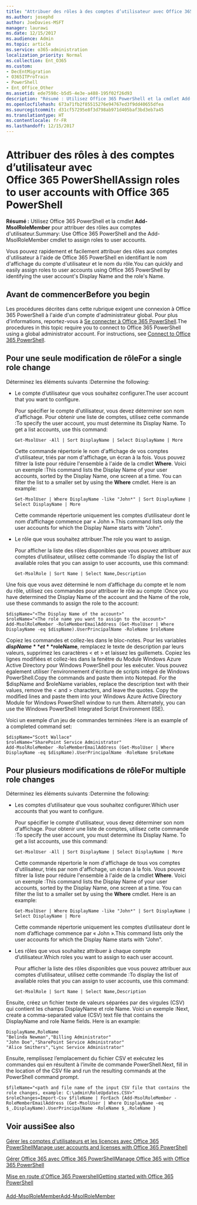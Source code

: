 ```yaml
---
title: "Attribuer des rôles à des comptes d’utilisateur avec Office 365 PowerShell"
ms.author: josephd
author: JoeDavies-MSFT
manager: laurawi
ms.date: 12/15/2017
ms.audience: Admin
ms.topic: article
ms.service: o365-administration
localization_priority: Normal
ms.collection: Ent_O365
ms.custom:
- DecEntMigration
- O365ITProTrain
- PowerShell
- Ent_Office_Other
ms.assetid: ede7598c-b5d5-4e3e-a488-195f02f26d93
description: "Résumé : Utilisez Office 365 PowerShell et la cmdlet Add-MsolRoleMember pour attribuer des rôles aux comptes d'utilisateur."
ms.openlocfilehash: 673a71fb2f85515276e94767ed3f9dd40655dfea
ms.sourcegitcommit: d31cf57295e8f3d798ab971d405baf3bd3eb7a45
ms.translationtype: HT
ms.contentlocale: fr-FR
ms.lasthandoff: 12/15/2017
---
```

# <a name="assign-roles-to-user-accounts-with-office-365-powershell"></a><span data-ttu-id="0ddc5-103">Attribuer des rôles à des comptes d’utilisateur avec Office 365 PowerShell</span><span class="sxs-lookup"><span data-stu-id="0ddc5-103">Assign roles to user accounts with Office 365 PowerShell</span></span>

 <span data-ttu-id="0ddc5-104">**Résumé :** Utilisez Office 365 PowerShell et la cmdlet **Add-MsolRoleMember** pour attribuer des rôles aux comptes d'utilisateur.</span><span class="sxs-lookup"><span data-stu-id="0ddc5-104">Summary: Use Office 365 PowerShell and the Add-MsolRoleMember cmdlet to assign roles to user accounts.</span></span>
  
<span data-ttu-id="0ddc5-105">Vous pouvez rapidement et facilement attribuer des rôles aux comptes d'utilisateur à l'aide de Office 365 PowerShell en identifiant le nom d'affichage du compte d'utilisateur et le nom du rôle.</span><span class="sxs-lookup"><span data-stu-id="0ddc5-105">You can quickly and easily assign roles to user accounts using Office 365 PowerShell by identifying the user account's Display Name and the role's Name.</span></span>
  
## <a name="before-you-begin"></a><span data-ttu-id="0ddc5-106">Avant de commencer</span><span class="sxs-lookup"><span data-stu-id="0ddc5-106">Before you begin</span></span>

<span data-ttu-id="0ddc5-p101">Les procédures décrites dans cette rubrique exigent une connexion à Office 365 PowerShell à l'aide d'un compte d'administrateur global. Pour plus d'informations, reportez-vous à [Se connecter à Office 365 PowerShell](connect-to-office-365-powershell.md).</span><span class="sxs-lookup"><span data-stu-id="0ddc5-p101">The procedures in this topic require you to connect to Office 365 PowerShell using a global administrator account. For instructions, see [Connect to Office 365 PowerShell](connect-to-office-365-powershell.md).</span></span>
  
## <a name="for-a-single-role-change"></a><span data-ttu-id="0ddc5-109">Pour une seule modification de rôle</span><span class="sxs-lookup"><span data-stu-id="0ddc5-109">For a single role change</span></span>

<span data-ttu-id="0ddc5-110">Déterminez les éléments suivants :</span><span class="sxs-lookup"><span data-stu-id="0ddc5-110">Determine the following:</span></span>
  
- <span data-ttu-id="0ddc5-111">Le compte d’utilisateur que vous souhaitez configurer.</span><span class="sxs-lookup"><span data-stu-id="0ddc5-111">The user account that you want to configure.</span></span>
    
    <span data-ttu-id="0ddc5-p102">Pour spécifier le compte d'utilisateur, vous devez déterminer son nom d'affichage. Pour obtenir une liste de comptes, utilisez cette commande :</span><span class="sxs-lookup"><span data-stu-id="0ddc5-p102">To specify the user account, you must determine its Display Name. To get a list accounts, use this command:</span></span>
    
  ```
  Get-MsolUser -All | Sort DisplayName | Select DisplayName | More
  ```

    <span data-ttu-id="0ddc5-p103">Cette commande répertorie le nom d'affichage de vos comptes d'utilisateur, triés par nom d'affichage, un écran à la fois. Vous pouvez filtrer la liste pour réduire l'ensemble à l'aide de la cmdlet **Where**. Voici un exemple :</span><span class="sxs-lookup"><span data-stu-id="0ddc5-p103">This command lists the Display Name of your user accounts, sorted by the Display Name, one screen at a time. You can filter the list to a smaller set by using the **Where** cmdlet. Here is an example:</span></span>
    
  ```
  Get-MsolUser | Where DisplayName -like "John*" | Sort DisplayName | Select DisplayName | More
  ```

    <span data-ttu-id="0ddc5-117">Cette commande répertorie uniquement les comptes d’utilisateur dont le nom d’affichage commence par « John ».</span><span class="sxs-lookup"><span data-stu-id="0ddc5-117">This command lists only the user accounts for which the Display Name starts with "John".</span></span>
    
- <span data-ttu-id="0ddc5-118">Le rôle que vous souhaitez attribuer.</span><span class="sxs-lookup"><span data-stu-id="0ddc5-118">The role you want to assign.</span></span>
    
    <span data-ttu-id="0ddc5-119">Pour afficher la liste des rôles disponibles que vous pouvez attribuer aux comptes d’utilisateur, utilisez cette commande :</span><span class="sxs-lookup"><span data-stu-id="0ddc5-119">To display the list of available roles that you can assign to user accounts, use this command:</span></span>
    
  ```
  Get-MsolRole | Sort Name | Select Name,Description
  ```

<span data-ttu-id="0ddc5-120">Une fois que vous avez déterminé le nom d’affichage du compte et le nom du rôle, utilisez ces commandes pour attribuer le rôle au compte :</span><span class="sxs-lookup"><span data-stu-id="0ddc5-120">Once you have determined the Display Name of the account and the Name of the role, use these commands to assign the role to the account:</span></span>
  
```
$dispName="<The Display Name of the account>"
$roleName="<The role name you want to assign to the account>"
Add-MsolRoleMember -RoleMemberEmailAddress (Get-MsolUser | Where DisplayName -eq $dispName).UserPrincipalName -RoleName $roleName
```

<span data-ttu-id="0ddc5-p104">Copiez les commandes et collez-les dans le bloc-notes. Pour les variables **$dispName** et **$roleName**, remplacez le texte de description par leurs valeurs, supprimez les caractères \< et > et laissez les guillemets. Copiez les lignes modifiées et collez-les dans la fenêtre du Module Windows Azure Active Directory pour Windows PowerShell pour les exécuter. Vous pouvez également utiliser l'environnement d'écriture de scripts intégré de Windows PowerShell.</span><span class="sxs-lookup"><span data-stu-id="0ddc5-p104">Copy the commands and paste them into Notepad. For the $dispName and $roleName variables, replace the description text with their values, remove the < and > characters, and leave the quotes. Copy the modified lines and paste them into your Windows Azure Active Directory Module for Windows PowerShell window to run them. Alternately, you can use the Windows PowerShell Integrated Script Environment (ISE).</span></span>
  
<span data-ttu-id="0ddc5-125">Voici un exemple d’un jeu de commandes terminées :</span><span class="sxs-lookup"><span data-stu-id="0ddc5-125">Here is an example of a completed command set:</span></span>
  
```
$dispName="Scott Wallace"
$roleName="SharePoint Service Administrator"
Add-MsolRoleMember -RoleMemberEmailAddress (Get-MsolUser | Where DisplayName -eq $dispName).UserPrincipalName -RoleName $roleName
```

## <a name="for-multiple-role-changes"></a><span data-ttu-id="0ddc5-126">Pour plusieurs modifications de rôle</span><span class="sxs-lookup"><span data-stu-id="0ddc5-126">For multiple role changes</span></span>

<span data-ttu-id="0ddc5-127">Déterminez les éléments suivants :</span><span class="sxs-lookup"><span data-stu-id="0ddc5-127">Determine the following:</span></span>
  
- <span data-ttu-id="0ddc5-128">Les comptes d’utilisateur que vous souhaitez configurer.</span><span class="sxs-lookup"><span data-stu-id="0ddc5-128">Which user accounts that you want to configure.</span></span>
    
    <span data-ttu-id="0ddc5-p105">Pour spécifier le compte d'utilisateur, vous devez déterminer son nom d'affichage. Pour obtenir une liste de comptes, utilisez cette commande :</span><span class="sxs-lookup"><span data-stu-id="0ddc5-p105">To specify the user account, you must determine its Display Name. To get a list accounts, use this command:</span></span>
    
  ```
  Get-MsolUser -All | Sort DisplayName | Select DisplayName | More
  ```

    <span data-ttu-id="0ddc5-p106">Cette commande répertorie le nom d'affichage de tous vos comptes d'utilisateur, triés par nom d'affichage, un écran à la fois. Vous pouvez filtrer la liste pour réduire l'ensemble à l'aide de la cmdlet **Where**. Voici un exemple :</span><span class="sxs-lookup"><span data-stu-id="0ddc5-p106">This command lists the Display Name of your user accounts, sorted by the Display Name, one screen at a time. You can filter the list to a smaller set by using the **Where** cmdlet. Here is an example:</span></span>
    
  ```
  Get-MsolUser | Where DisplayName -like "John*" | Sort DisplayName | Select DisplayName | More
  ```

    <span data-ttu-id="0ddc5-134">Cette commande répertorie uniquement les comptes d’utilisateur dont le nom d’affichage commence par « John ».</span><span class="sxs-lookup"><span data-stu-id="0ddc5-134">This command lists only the user accounts for which the Display Name starts with "John".</span></span>
    
- <span data-ttu-id="0ddc5-135">Les rôles que vous souhaitez attribuer à chaque compte d’utilisateur.</span><span class="sxs-lookup"><span data-stu-id="0ddc5-135">Which roles you want to assign to each user account.</span></span>
    
    <span data-ttu-id="0ddc5-136">Pour afficher la liste des rôles disponibles que vous pouvez attribuer aux comptes d’utilisateur, utilisez cette commande :</span><span class="sxs-lookup"><span data-stu-id="0ddc5-136">To display the list of available roles that you can assign to user accounts, use this command:</span></span>
    
  ```
  Get-MsolRole | Sort Name | Select Name,Description
  ```

<span data-ttu-id="0ddc5-p107">Ensuite, créez un fichier texte de valeurs séparées par des virgules (CSV) qui contient les champs DisplayName et role Name. Voici un exemple :</span><span class="sxs-lookup"><span data-stu-id="0ddc5-p107">Next, create a comma-separated value (CSV) text file that contains the DisplayName and role Name fields. Here is an example:</span></span>
  
```
DisplayName,RoleName
"Belinda Newman","Billing Administrator"
"John Doe","SharePoint Service Administrator"
"Alice Smithers","Lync Service Administrator"
```

<span data-ttu-id="0ddc5-139">Ensuite, remplissez l’emplacement du fichier CSV et exécutez les commandes qui en résultent à l’invite de commande PowerShell.</span><span class="sxs-lookup"><span data-stu-id="0ddc5-139">Next, fill in the location of the CSV file and run the resulting commands at the PowerShell command prompt.</span></span>
  
```
$fileName="<path and file name of the input CSV file that contains the role changes, example: C:\admin\RoleUpdates.CSV>"
$roleChanges=Import-Csv $fileName | ForEach {Add-MsolRoleMember -RoleMemberEmailAddress (Get-MsolUser | Where DisplayName -eq $_.DisplayName).UserPrincipalName -RoleName $_.RoleName }

```

## <a name="see-also"></a><span data-ttu-id="0ddc5-140">Voir aussi</span><span class="sxs-lookup"><span data-stu-id="0ddc5-140">See also</span></span>

#### 

[<span data-ttu-id="0ddc5-141">Gérer les comptes d'utilisateurs et les licences avec Office 365 PowerShell</span><span class="sxs-lookup"><span data-stu-id="0ddc5-141">Manage user accounts and licenses with Office 365 PowerShell</span></span>](manage-user-accounts-and-licenses-with-office-365-powershell.md)
  
[<span data-ttu-id="0ddc5-142">Gérer Office 365 avec Office 365 PowerShell</span><span class="sxs-lookup"><span data-stu-id="0ddc5-142">Manage Office 365 with Office 365 PowerShell</span></span>](manage-office-365-with-office-365-powershell.md)
  
[<span data-ttu-id="0ddc5-143">Mise en route d'Office 365 Powershell</span><span class="sxs-lookup"><span data-stu-id="0ddc5-143">Getting started with Office 365 PowerShell</span></span>](getting-started-with-office-365-powershell.md)
#### 

<span data-ttu-id="0ddc5-144">[Add-MsolRoleMember]((https://msdn.microsoft.com/library/dn194120.aspx))</span><span class="sxs-lookup"><span data-stu-id="0ddc5-144">[Add-MsolRoleMember]((https://msdn.microsoft.com/library/dn194120.aspx))</span></span>

